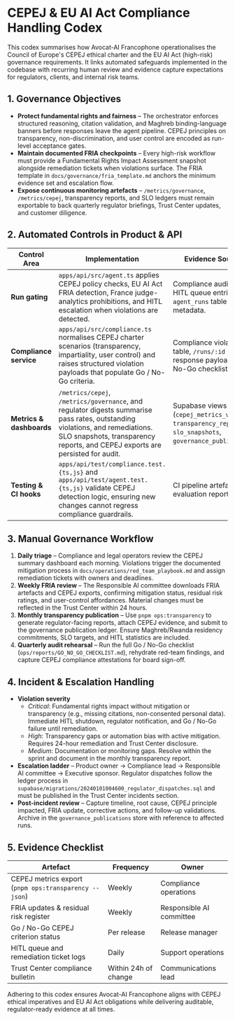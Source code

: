 # CEPEJ & EU AI Act Compliance Handling Codex

This codex summarises how Avocat-AI Francophone operationalises the Council of Europe's CEPEJ ethical charter and the EU AI Act (high-risk) governance requirements. It links automated safeguards implemented in the codebase with recurring human review and evidence capture expectations for regulators, clients, and internal risk teams.

## 1. Governance Objectives

- **Protect fundamental rights and fairness** – The orchestrator enforces structured reasoning, citation validation, and Maghreb binding-language banners before responses leave the agent pipeline. CEPEJ principles on transparency, non-discrimination, and user control are encoded as run-level acceptance gates.
- **Maintain documented FRIA checkpoints** – Every high-risk workflow must provide a Fundamental Rights Impact Assessment snapshot alongside remediation tickets when violations surface. The FRIA template in `docs/governance/fria_template.md` anchors the minimum evidence set and escalation flow.
- **Expose continuous monitoring artefacts** – `/metrics/governance`, `/metrics/cepej`, transparency reports, and SLO ledgers must remain exportable to back quarterly regulator briefings, Trust Center updates, and customer diligence.

## 2. Automated Controls in Product & API

| Control Area | Implementation | Evidence Sources |
| --- | --- | --- |
| **Run gating** | `apps/api/src/agent.ts` applies CEPEJ policy checks, EU AI Act FRIA detection, France judge-analytics prohibitions, and HITL escalation when violations are detected. | Compliance audit logs, HITL queue entries, `agent_runs` table metadata. |
| **Compliance service** | `apps/api/src/compliance.ts` normalises CEPEJ charter scenarios (transparency, impartiality, user control) and raises structured violation payloads that populate Go / No-Go criteria. | Compliance violations table, `/runs/:id` response payloads, Go / No-Go checklist exports. |
| **Metrics & dashboards** | `/metrics/cepej`, `/metrics/governance`, and regulator digests summarise pass rates, outstanding violations, and remediations. SLO snapshots, transparency reports, and CEPEJ exports are persisted for audit. | Supabase views (`cepej_metrics_view`), `transparency_reports`, `slo_snapshots`, `governance_publications`. |
| **Testing & CI hooks** | `apps/api/test/compliance.test.{ts,js}` and `apps/api/test/agent.test.{ts,js}` validate CEPEJ detection logic, ensuring new changes cannot regress compliance guardrails. | CI pipeline artefacts, evaluation report diffs. |

## 3. Manual Governance Workflow

1. **Daily triage** – Compliance and legal operators review the CEPEJ summary dashboard each morning. Violations trigger the documented mitigation process in `docs/operations/red_team_playbook.md` and assign remediation tickets with owners and deadlines.
2. **Weekly FRIA review** – The Responsible AI committee downloads FRIA artefacts and CEPEJ exports, confirming mitigation status, residual risk ratings, and user-control affordances. Material changes must be reflected in the Trust Center within 24 hours.
3. **Monthly transparency publication** – Use `pnpm ops:transparency` to generate regulator-facing reports, attach CEPEJ evidence, and submit to the governance publication ledger. Ensure Maghreb/Rwanda residency commitments, SLO targets, and HITL statistics are included.
4. **Quarterly audit rehearsal** – Run the full Go / No-Go checklist (`ops/reports/GO_NO_GO_CHECKLIST.md`), rehydrate red-team findings, and capture CEPEJ compliance attestations for board sign-off.

## 4. Incident & Escalation Handling

- **Violation severity**
  - _Critical_: Fundamental rights impact without mitigation or transparency (e.g., missing citations, non-consented personal data). Immediate HITL shutdown, regulator notification, and Go / No-Go failure until remediation.
  - _High_: Transparency gaps or automation bias with active mitigation. Requires 24-hour remediation and Trust Center disclosure.
  - _Medium_: Documentation or monitoring gaps. Resolve within the sprint and document in the monthly transparency report.
- **Escalation ladder** – Product owner → Compliance lead → Responsible AI committee → Executive sponsor. Regulator dispatches follow the ledger process in `supabase/migrations/20240101004600_regulator_dispatches.sql` and must be published in the Trust Center incidents section.
- **Post-incident review** – Capture timeline, root cause, CEPEJ principle impacted, FRIA update, corrective actions, and follow-up validations. Archive in the `governance_publications` store with reference to affected runs.

## 5. Evidence Checklist

| Artefact | Frequency | Owner |
| --- | --- | --- |
| CEPEJ metrics export (`pnpm ops:transparency --json`) | Weekly | Compliance operations |
| FRIA updates & residual risk register | Weekly | Responsible AI committee |
| Go / No-Go CEPEJ criterion status | Per release | Release manager |
| HITL queue and remediation ticket logs | Daily | Support operations |
| Trust Center compliance bulletin | Within 24h of change | Communications lead |

Adhering to this codex ensures Avocat-AI Francophone aligns with CEPEJ ethical imperatives and EU AI Act obligations while delivering auditable, regulator-ready evidence at all times.
